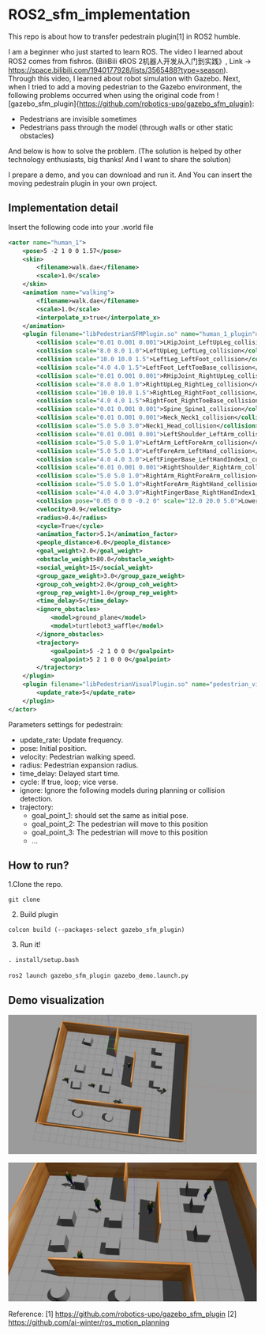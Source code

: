 # ROS2_sfm_implementation

This repo is about how to transfer pedestrain plugin[1] in ROS2 humble. 

I am a beginner who just started to learn ROS. The video I learned about ROS2 comes from fishros.
(BiliBili 《ROS 2机器人开发从入门到实践》, Link -> https://space.bilibili.com/1940177928/lists/3565488?type=season).
Through this video, I learned about robot simulation with Gazebo. 
Next, when I tried to add a moving pedestrian to the Gazebo environment, the following problems occurred when using the original code from ![gazebo_sfm_plugin]{https://github.com/robotics-upo/gazebo_sfm_plugin}:
- Pedestrians are invisible sometimes
- Pedestrians pass through the model (through walls or other static obstacles)

And below is how to solve the problem. (The solution is helped by other technology enthusiasts, big thanks! And I want to share the solution)

I prepare a demo, and you can download and run it. And You can insert the moving pedestrain plugin in your own project.


## Implementation detail

Insert the following code into your .world file

```xml
<actor name="human_1">
	<pose>5 -2 1 0 0 1.57</pose>
	<skin>
		<filename>walk.dae</filename>
		<scale>1.0</scale>
	</skin>
	<animation name="walking">
		<filename>walk.dae</filename>
		<scale>1.0</scale>
		<interpolate_x>true</interpolate_x>
	</animation>
	<plugin filename="libPedestrianSFMPlugin.so" name="human_1_plugin">
		<collision scale="0.01 0.001 0.001">LHipJoint_LeftUpLeg_collision</collision>
		<collision scale="8.0 8.0 1.0">LeftUpLeg_LeftLeg_collision</collision>
		<collision scale="10.0 10.0 1.5">LeftLeg_LeftFoot_collision</collision>
		<collision scale="4.0 4.0 1.5">LeftFoot_LeftToeBase_collision</collision>
		<collision scale="0.01 0.001 0.001">RHipJoint_RightUpLeg_collision</collision>
		<collision scale="8.0 8.0 1.0">RightUpLeg_RightLeg_collision</collision>
		<collision scale="10.0 10.0 1.5">RightLeg_RightFoot_collision</collision>
		<collision scale="4.0 4.0 1.5">RightFoot_RightToeBase_collision</collision>
		<collision scale="0.01 0.001 0.001">Spine_Spine1_collision</collision>
		<collision scale="0.01 0.001 0.001">Neck_Neck1_collision</collision>
		<collision scale="5.0 5.0 3.0">Neck1_Head_collision</collision>
		<collision scale="0.01 0.001 0.001">LeftShoulder_LeftArm_collision</collision>
		<collision scale="5.0 5.0 1.0">LeftArm_LeftForeArm_collision</collision>
		<collision scale="5.0 5.0 1.0">LeftForeArm_LeftHand_collision</collision>
		<collision scale="4.0 4.0 3.0">LeftFingerBase_LeftHandIndex1_collision</collision>
		<collision scale="0.01 0.001 0.001">RightShoulder_RightArm_collision</collision>
		<collision scale="5.0 5.0 1.0">RightArm_RightForeArm_collision</collision>
		<collision scale="5.0 5.0 1.0">RightForeArm_RightHand_collision</collision>
		<collision scale="4.0 4.0 3.0">RightFingerBase_RightHandIndex1_collision</collision>
		<collision pose="0.05 0 0 0 -0.2 0" scale="12.0 20.0 5.0">LowerBack_Spine_collision</collision>
		<velocity>0.9</velocity>
		<radius>0.4</radius>
		<cycle>True</cycle>
		<animation_factor>5.1</animation_factor>
		<people_distance>6.0</people_distance>
		<goal_weight>2.0</goal_weight>
		<obstacle_weight>80.0</obstacle_weight>
		<social_weight>15</social_weight>
		<group_gaze_weight>3.0</group_gaze_weight>
		<group_coh_weight>2.0</group_coh_weight>
		<group_rep_weight>1.0</group_rep_weight>
		<time_delay>5</time_delay>
		<ignore_obstacles>
			<model>ground_plane</model>
			<model>turtlebot3_waffle</model>
		</ignore_obstacles>
		<trajectory>
			<goalpoint>5 -2 1 0 0 0</goalpoint>
			<goalpoint>5 2 1 0 0 0</goalpoint>
		</trajectory>
	</plugin>
	<plugin filename="libPedestrianVisualPlugin.so" name="pedestrian_visual">
		<update_rate>5</update_rate>
	</plugin>
</actor>
```

Parameters settings for pedestrain:
- update_rate: Update frequency.
- pose: Initial position.
- velocity: Pedestrian walking speed.
- radius: Pedestrian expansion radius.
- time_delay: Delayed start time.
- cycle: If true, loop; vice verse.
- ignore: Ignore the following models during planning or collision detection.
- trajectory:
  - goal_point_1: should set the same as initial pose.
  - goal_point_2: The pedestrian will move to this position
  - goal_point_3: The pedestrian will move to this position
  - ...

## How to run?
1.Clone the repo.
```
git clone 
```
2. Build plugin
```
colcon build (--packages-select gazebo_sfm_plugin)
```

3. Run it!
```
. install/setup.bash

ros2 launch gazebo_sfm_plugin gazebo_demo.launch.py
```


## Demo visualization
![Image 1](imgs/demo_1.jpg)


![Image 2](imgs/demo_2.jpg)



Reference:
[1] https://github.com/robotics-upo/gazebo_sfm_plugin
[2] https://github.com/ai-winter/ros_motion_planning
